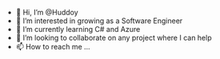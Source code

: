 - 👋 Hi, I’m @Huddoy
- 👀 I’m interested in growing as a Software Engineer
- 🌱 I’m currently learning C# and Azure
- 💞️ I’m looking to collaborate on any project where I can help
- 📫 How to reach me ...

<!---
Huddoy/Huddoy is a ✨ special ✨ repository because its `README.md` (this file) appears on your GitHub profile.
You can click the Preview link to take a look at your changes.
--->
